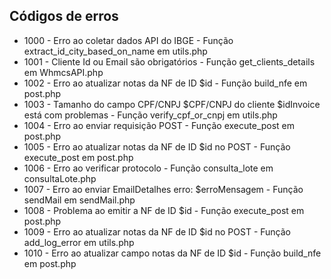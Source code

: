 ## Códigos de erros

- 1000 - Erro ao coletar dados API do IBGE - Função extract_id_city_based_on_name em utils.php
- 1001 - Cliente Id ou Email são obrigatórios - Função get_clients_details em WhmcsAPI.php
- 1002 - Erro ao atualizar notas da NF de ID $id - Função build_nfe em post.php
- 1003 - Tamanho do campo CPF/CNPJ $CPF/CNPJ do cliente $idInvoice está com problemas - Função verify_cpf_or_cnpj em utils.php
- 1004 - Erro ao enviar requisição POST - Função execute_post em post.php
- 1005 - Erro ao atualizar notas da NF de ID $id no POST - Função execute_post em post.php
- 1006 - Erro ao verificar protocolo - Função consulta_lote em consultaLote.php
- 1007 - Erro ao enviar EmailDetalhes erro: $erroMensagem - Função sendMail em sendMail.php
- 1008 - Problema ao emitir a NF de ID $id - Função execute_post em post.php
- 1009 - Erro ao atualizar notas da NF de ID $id no POST - Função add_log_error em utils.php
- 1010 - Erro ao atualizar campo notas da NF de ID $id - Função build_nfe em post.php